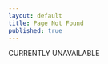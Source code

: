 ```yaml
---
layout: default
title: Page Not Found
published: true
---
```

<style>
.navbar,.footer {display:none;}
</style>
<div class="m404-s">
<div class="m404-ti" style="display:none;"><svg viewBox="0 0 24 20" fill="none" xmlns="http://www.w3.org/2000/svg"><circle cx="12" cy="12" r="10" fill="#d32f2fb6"/><path d="M12 7V13" stroke="white" stroke-width="2" stroke-linecap="round"/><circle cx="12" cy="17" r="1" fill="white"/></svg><span>PAGE NOT FOUND!</span></div>
</div>


<div class="m404-s">
<div class="m404-ti"><span style="text-transform:uppercase;">Currently unavailable</span></div>
</div>